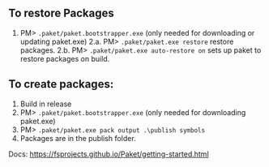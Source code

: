 ## To restore Packages
1. PM> `.paket/paket.bootstrapper.exe` (only needed for downloading or updating paket.exe)
2.a. PM> `.paket/paket.exe restore` restore packages.
2.b. PM> `.paket/paket.exe auto-restore on` sets up paket to restore packages on build.

## To create packages:
1. Build in release
2. PM> `.paket/paket.bootstrapper.exe` (only needed for downloading paket.exe)
3. PM> `.paket/paket.exe pack output .\publish symbols`
4. Packages are in the publish folder.

Docs: https://fsprojects.github.io/Paket/getting-started.html